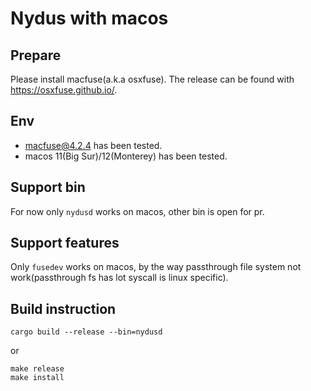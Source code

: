 # Nydus with macos

## Prepare

Please install macfuse(a.k.a osxfuse). The release can be found with https://osxfuse.github.io/.

## Env
- macfuse@4.2.4 has been tested.
- macos 11(Big Sur)/12(Monterey) has been tested.

## Support bin

For now only `nydusd` works on macos, other bin is open for pr.

## Support features
Only `fusedev` works on macos, by the way passthrough file system not work(passthrough fs has lot syscall is linux specific).

## Build instruction
```shell
cargo build --release --bin=nydusd
```
or
```
make release
make install
```
